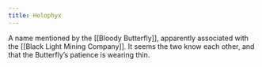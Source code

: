 ```yaml
---
title: Holophyx
---
```


A name mentioned by the [[Bloody Butterfly]], apparently associated with the [[Black Light Mining Company]]. It seems the two know each other, and that the Butterfly’s patience is wearing thin.